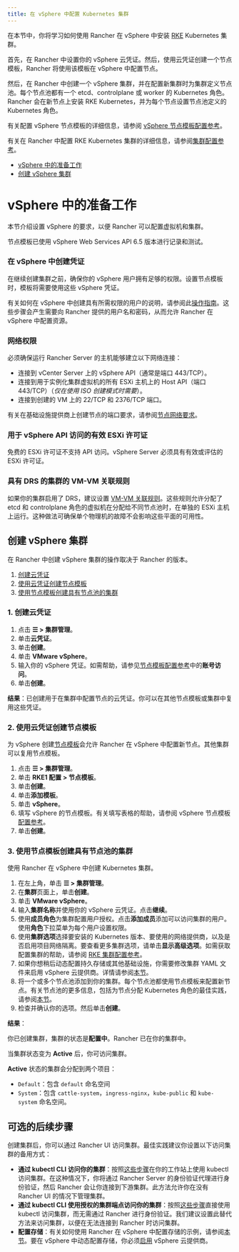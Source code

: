 ```yaml
---
title: 在 vSphere 中配置 Kubernetes 集群
---
```


在本节中，你将学习如何使用 Rancher 在 vSphere 中安装 [RKE](https://rancher.com/docs/rke/latest/en/) Kubernetes 集群。

首先，在 Rancher 中设置你的 vSphere 云凭证。然后，使用云凭证创建一个节点模板，Rancher 将使用该模板在 vSphere 中配置节点。

然后，在 Rancher 中创建一个 vSphere 集群，并在配置新集群时为集群定义节点池。每个节点池都有一个 etcd、controlplane 或 worker 的 Kubernetes 角色。Rancher 会在新节点上安装 RKE Kubernetes，并为每个节点设置节点池定义的 Kubernetes 角色。

有关配置 vSphere 节点模板的详细信息，请参阅 [vSphere 节点模板配置参考](../../../../../../reference-guides/cluster-configuration/downstream-cluster-configuration/node-template-configuration/vsphere.md)。

有关在 Rancher 中配置 RKE Kubernetes 集群的详细信息，请参阅[集群配置参考](../../../../../../reference-guides/cluster-configuration/rancher-server-configuration/rke1-cluster-configuration.md#rke-集群配置文件参考)。


- [vSphere 中的准备工作](#vsphere-中的准备工作)
- [创建 vSphere 集群](#创建-vsphere-集群)

# vSphere 中的准备工作

本节介绍设置 vSphere 的要求，以便 Rancher 可以配置虚拟机和集群。

节点模板已使用 vSphere Web Services API 6.5 版本进行记录和测试。

### 在 vSphere 中创建凭证

在继续创建集群之前，确保你的 vSphere 用户拥有足够的权限。设置节点模板时，模板将需要使用这些 vSphere 凭证。

有关如何在 vSphere 中创建具有所需权限的用户的说明，请参阅此[操作指南](create-credentials.md)。这些步骤会产生需要向 Rancher 提供的用户名和密码，从而允许 Rancher 在 vSphere 中配置资源。

### 网络权限

必须确保运行 Rancher Server 的主机能够建立以下网络连接：

- 连接到 vCenter Server 上的 vSphere API（通常是端口 443/TCP）。
- 连接到用于实例化集群虚拟机的所有 ESXi 主机上的 Host API（端口 443/TCP）（*仅在使用 ISO 创建模式时需要*）。
- 连接到创建的 VM 上的 22/TCP 和 2376/TCP 端口。

有关在基础设施提供商上创建节点的端口要求，请参阅[节点网络要求](../../../node-requirements-for-rancher-managed-clusters.md#网络要求)。

### 用于 vSphere API 访问的有效 ESXi 许可证

免费的 ESXi 许可证不支持 API 访问。vSphere Server 必须具有有效或评估的 ESXi 许可证。

### 具有 DRS 的集群的 VM-VM 关联规则

如果你的集群启用了 DRS，建议设置 [VM-VM 关联规则](https://docs.vmware.com/en/VMware-vSphere/6.5/com.vmware.vsphere.resmgmt.doc/GUID-7297C302-378F-4AF2-9BD6-6EDB1E0A850A.html)。这些规则允许分配了 etcd 和 controlplane 角色的虚拟机在分配给不同节点池时，在单独的 ESXi 主机上运行。这种做法可确保单个物理机的故障不会影响这些平面的可用性。

## 创建 vSphere 集群

在 Rancher 中创建 vSphere 集群的操作取决于 Rancher 的版本。

1. [创建云凭证](#1-创建云凭证)
2. [使用云凭证创建节点模板](#2-使用云凭证创建节点模板)
3. [使用节点模板创建具有节点池的集群](#3-使用节点模板创建具有节点池的集群)

### 1. 创建云凭证

1. 点击 **☰ > 集群管理**。
1. 单击**云凭证**。
1. 单击**创建**。
1. 单击 **VMware vSphere**。
1. 输入你的 vSphere 凭证。如需帮助，请参见[节点模板配置参考](../../../../../../reference-guides/cluster-configuration/downstream-cluster-configuration/node-template-configuration/vsphere.md)中的**账号访问**。
1. 单击**创建**。

**结果**：已创建用于在集群中配置节点的云凭证。你可以在其他节点模板或集群中复用这些凭证。

### 2. 使用云凭证创建节点模板

为 vSphere 创建[节点模板](../../../../../../pages-for-subheaders/use-new-nodes-in-an-infra-provider.md#节点模板)会允许 Rancher 在 vSphere 中配置新节点。其他集群可以复用节点模板。

1. 点击 **☰ > 集群管理**。
1. 单击 **RKE1 配置 > 节点模板**。
1. 单击**创建**。
1. 单击**添加模板**。
1. 单击 **vSphere**。
1. 填写 vSphere 的节点模板。有关填写表格的帮助，请参阅 vSphere 节点模板[配置参考](../../../../../../reference-guides/cluster-configuration/downstream-cluster-configuration/node-template-configuration/vsphere.md)。
1. 单击**创建**。

### 3. 使用节点模板创建具有节点池的集群

使用 Rancher 在 vSphere 中创建 Kubernetes 集群。

1. 在左上角，单击 **☰ > 集群管理**。
1. 在**集群**页面上，单击**创建**。
1. 单击 **VMware vSphere**。
1. 输入**集群名称**并使用你的 vSphere 云凭证。点击**继续**。
1. 使用**成员角色**为集群配置用户授权。点击**添加成员**添加可以访问集群的用户。使用**角色**下拉菜单为每个用户设置权限。
1. 使用**集群选项**选择要安装的 Kubernetes 版本、要使用的网络提供商，以及是否启用项目网络隔离。要查看更多集群选项，请单击**显示高级选项**。如需获取配置集群的帮助，请参阅 [RKE 集群配置参考](../../../../../../reference-guides/cluster-configuration/rancher-server-configuration/rke1-cluster-configuration.md)。
1. 如果你想稍后动态配置持久存储或其他基础设施，你需要修改集群 YAML 文件来启用 vSphere 云提供商。详情请参阅[本节](../../../../../../pages-for-subheaders/vsphere-cloud-provider.md)。
1. 将一个或多个节点池添加到你的集群。每个节点池都使用节点模板来配置新节点。有关节点池的更多信息，包括为节点分配 Kubernetes 角色的最佳实践，请参阅[本节](../../../../../../pages-for-subheaders/use-new-nodes-in-an-infra-provider.md#节点池)。
1. 检查并确认你的选项。然后单击**创建**。

**结果**：

你已创建集群，集群的状态是**配置中**。Rancher 已在你的集群中。

当集群状态变为 **Active** 后，你可访问集群。

**Active** 状态的集群会分配到两个项目：

- `Default`：包含 `default` 命名空间
- `System`：包含 `cattle-system`，`ingress-nginx`，`kube-public` 和 `kube-system` 命名空间。


## 可选的后续步骤

创建集群后，你可以通过 Rancher UI 访问集群。最佳实践建议你设置以下访问集群的备用方式：

- **通过 kubectl CLI 访问你的集群**：按照[这些步骤](../../../../../advanced-user-guides/manage-clusters/access-clusters/use-kubectl-and-kubeconfig.md#在工作站使用-kubectl-访问集群)在你的工作站上使用 kubectl 访问集群。在这种情况下，你将通过 Rancher Server 的身份验证代理进行身份验证，然后 Rancher 会让你连接到下游集群。此方法允许你在没有 Rancher UI 的情况下管理集群。
- **通过 kubectl CLI 使用授权的集群端点访问你的集群**：按照[这些步骤](../../../../../advanced-user-guides/manage-clusters/access-clusters/use-kubectl-and-kubeconfig.md#直接使用下游集群进行身份验证)直接使用 kubectl 访问集群，而无需通过 Rancher 进行身份验证。我们建议设置此替代方法来访问集群，以便在无法连接到 Rancher 时访问集群。
- **配置存储**：有关如何使用 Rancher 在 vSphere 中配置存储的示例，请参阅[本节](../../../../../advanced-user-guides/manage-clusters/create-kubernetes-persistent-storage/provisioning-storage-examples/vsphere-storage.md)。要在 vSphere 中动态配置存储，你必须[启用](../../../../../../pages-for-subheaders/vsphere-cloud-provider.md) vSphere 云提供商。